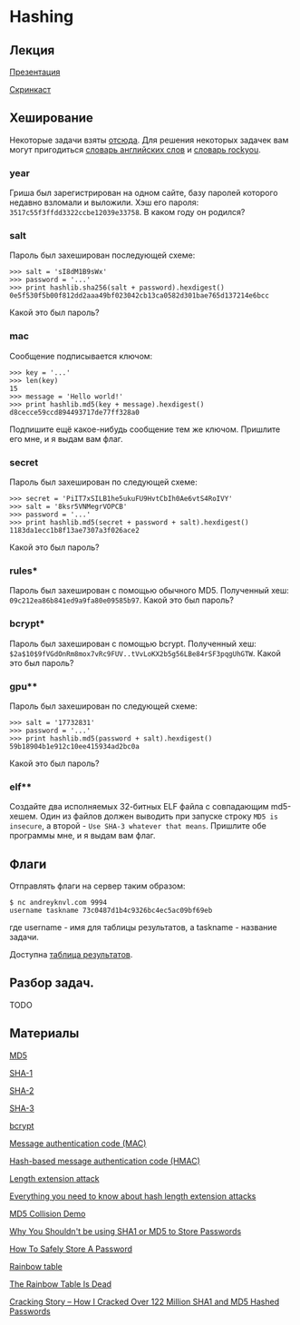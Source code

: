 Hashing
=======

## Лекция

[Презентация](https://github.com/xairy/mipt-ctf/tree/master/02-crypto/03-hashing/slides.pdf)

[Скринкаст](https://www.youtube.com/watch?v=DyrV8-xWHBs)


## Хеширование

Некоторые задачи взяты [отсюда](https://github.com/vpavlenko/ctf-crypto-tasks).
Для решения некоторых задачек вам могут пригодиться [словарь английских слов](http://downloads.skullsecurity.org/passwords/english.txt.bz2) и [словарь rockyou](http://downloads.skullsecurity.org/passwords/rockyou.txt.bz2).

### year

Гриша был зарегистрирован на одном сайте, базу паролей которого недавно взломали и выложили. Хэш его пароля: `3517c55f3ffdd3322ccbe12039e33758`. В каком году он родился?

### salt

Пароль был захеширован последующей схеме:

```
>>> salt = 'sI8dM1B9sWx'
>>> password = '...'
>>> print hashlib.sha256(salt + password).hexdigest()
0e5f530f5b00f812dd2aaa49bf023042cb13ca0582d301bae765d137214e6bcc
```

Какой это был пароль?

### mac

Сообщение подписывается ключом:

```
>>> key = '...'
>>> len(key)
15
>>> message = 'Hello world!'
>>> print hashlib.md5(key + message).hexdigest()
d8cecce59ccd894493717de77ff328a0
```

Подпишите ещё какое-нибудь сообщение тем же ключом. Пришлите его мне, и я выдам вам флаг.

### secret

Пароль был захеширован по следующей схеме:

```
>>> secret = 'PiIT7xSILB1he5ukuFU9HvtCbIh0Ae6vtS4RoIVY'
>>> salt = '8ksr5VNMegrVOPCB'
>>> password = '...'
>>> print hashlib.md5(secret + password + salt).hexdigest()
1183da1ecc1b8f13ae7307a3f026ace2
```

Какой это был пароль?

### rules\*

Пароль был захеширован с помощью обычного MD5.
Полученный хеш: `09c212ea86b841ed9a9fa80e09585b97`.
Какой это был пароль?

### bcrypt\*

Пароль был захеширован с помощью bcrypt.
Полученный хеш: `$2a$10$9fVGdOnRm8mox7vRc9FUV..tVvLoKX2b5g56LBe84rSF3pqgUhGTW`.
Какой это был пароль?

### gpu\*\*

Пароль был захеширован по следующей схеме:

```
>>> salt = '17732831'
>>> password = '...'
>>> print hashlib.md5(password + salt).hexdigest()
59b18904b1e912c10ee415934ad2bc0a
```

Какой это был пароль?

### elf\*\*

Создайте два исполняемых 32-битных ELF файла с совпадающим md5-хешем.
Один из файлов должен выводить при запуске строку `MD5 is insecure`, а второй - `Use SHA-3 whatever that means`.
Пришлите обе программы мне, и я выдам вам флаг.

## Флаги

Отправлять флаги на сервер таким образом:
```
$ nc andreyknvl.com 9994
username taskname 73c0487d1b4c9326bc4ec5ac09bf69eb
```
где username - имя для таблицы результатов, а taskname - название задачи.

Доступна [таблица результатов](https://andreyknvl.com/mipt-ctf).

## Разбор задач.

TODO

## Материалы

[MD5](https://en.wikipedia.org/wiki/MD5)

[SHA-1](https://en.wikipedia.org/wiki/SHA-1)

[SHA-2](https://en.wikipedia.org/wiki/SHA-2)

[SHA-3](https://en.wikipedia.org/wiki/SHA-3)

[bcrypt](https://en.wikipedia.org/wiki/Bcrypt)

[Message authentication code (MAC)](https://en.wikipedia.org/wiki/Message_authentication_code)

[Hash-based message authentication code (HMAC)](https://en.wikipedia.org/wiki/Hash-based_message_authentication_code)

[Length extension attack](https://en.wikipedia.org/wiki/Length_extension_attack)

[Everything you need to know about hash length extension attacks](https://blog.skullsecurity.org/2012/everything-you-need-to-know-about-hash-length-extension-attacks)

[MD5 Collision Demo](http://www.mathstat.dal.ca/~selinger/md5collision/)

[Why You Shouldn't be using SHA1 or MD5 to Store Passwords](https://www.bentasker.co.uk/blog/security/201-why-you-should-be-asking-how-your-passwords-are-stored)

[How To Safely Store A Password](https://codahale.com/how-to-safely-store-a-password/)

[Rainbow table](https://en.wikipedia.org/wiki/Rainbow_table)

[The Rainbow Table Is Dead](http://blog.ircmaxell.com/2011/08/rainbow-table-is-dead.html)

[Cracking Story – How I Cracked Over 122 Million SHA1 and MD5 Hashed Passwords](http://blog.thireus.com/cracking-story-how-i-cracked-over-122-million-sha1-and-md5-hashed-passwords)
